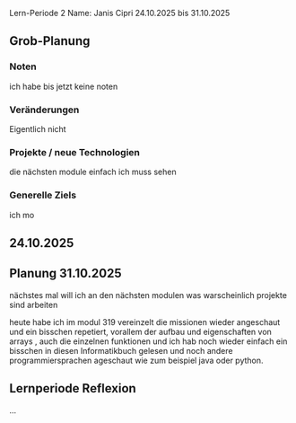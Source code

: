  Lern-Periode 2
Name: Janis Cipri
24.10.2025 bis 31.10.2025

## Grob-Planung
### Noten
ich habe bis jetzt keine noten
### Veränderungen
Eigentlich nicht 

### Projekte / neue Technologien
die nächsten module einfach ich muss sehen

### Generelle Ziels
ich mo

## 24.10.2025

## Planung 31.10.2025
nächstes mal will ich an den nächsten modulen was warscheinlich projekte sind arbeiten


heute habe ich im modul 319 vereinzelt die missionen wieder angeschaut und ein bisschen repetiert, vorallem der aufbau und eigenschaften von arrays , 
auch die einzelnen funktionen und ich hab noch wieder einfach ein bisschen in diesen Informatikbuch gelesen und noch andere programmiersprachen ageschaut wie zum beispiel java oder python.

## Lernperiode Reflexion
...







 
